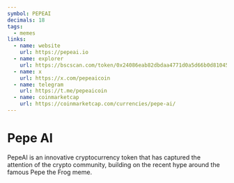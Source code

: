 ```yaml
---
symbol: PEPEAI
decimals: 18
tags:
  - memes
links:
  - name: website
    url: https://pepeai.io
  - name: explorer
    url: https://bscscan.com/token/0x24086eab82dbdaa4771d0a5d66b0d810458b0e86
  - name: x
    url: https://x.com/pepeaicoin
  - name: telegram
    url: https://t.me/pepeaicoin
  - name: coinmarketcap
    url: https://coinmarketcap.com/currencies/pepe-ai/
---
```


# Pepe AI

PepeAI is an innovative cryptocurrency token that has captured the attention of the crypto community, building on the recent hype around the famous Pepe the Frog meme.
